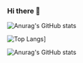 ### Hi there 👋

![Anurag's GitHub stats](https://github-readme-stats.vercel.app/api?username=KXRXH&theme=tokyonight&show_icons=true)

![Top Langs](https://github-readme-stats.vercel.app/api/top-langs/?username=KXRXH&layout=compact&theme=dark&show_icons=true)]


![Anurag's GitHub stats](https://github-readme-stats.vercel.app/api?username=anuraghazra&count_private=true&theme=tokyonight&show_icons=true)



<!--
**KXRXH/KXRXH** is a ✨ _special_ ✨ repository because its `README.md` (this file) appears on your GitHub profile.

Here are some ideas to get you started:

- 🔭 I’m currently working on ...
- 🌱 I’m currently learning ...
- 👯 I’m looking to collaborate on ...
- 🤔 I’m looking for help with ...
- 💬 Ask me about ...
- 📫 How to reach me: ...
- 😄 Pronouns: ...
- ⚡ Fun fact: ...
-->
